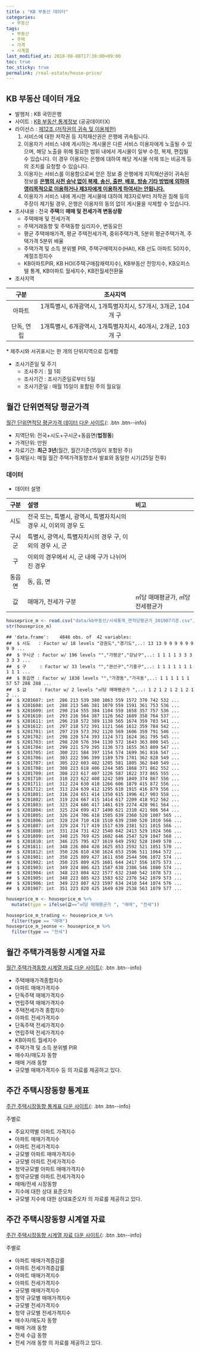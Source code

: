 ```yaml
---
title : "KB 부동산 데이터"
categories: 
  - 부동산
tags:
  - 부동산
  - 주택
  - 가격
  - 시계열
last_modified_at: 2018-08-08T17:38:00+09:00
toc: true
toc_sticky: true
permalink: /real-estate/house-price/
---
```



KB 부동산 데이터 개요
---------------------

-   발행처 : KB 국민은행
-   사이트 : [KB 부동산 통계정보](https://onland.kbstar.com/quics?page=C059743) (공공데이터X)
-   라이선스 : [제12조 (저작권의 귀속 및 이용제한)](https://onland.kbstar.com/quics?page=C059770)
    1.  서비스에 대한 저작권 등 지적재산권은 은행에 귀속됩니다.
    2.  이용자가 서비스 내에 게시하는 게시물은 다른 서비스 이용자에게 노출될 수 있으며, 해당 노출을 위해 필요한 범위 내에서 게시물이 일부 수정, 복제, 편집될 수 있습니다. 이 경우 이용자는 은행에 대하여 해당 게시물 삭제 또는 비공개 등의 조치를 요청할 수 있습니다.
    3.  이용자는 서비스를 이용함으로써 얻은 정보 중 은행에게 지적재산권이 귀속된 정보를 <U>**은행의 사전 승낙 없이 복제, 송신, 출판, 배포, 방송 기타 방법에 의하여 영리목적으로 이용하거나 제3자에게 이용하게 하여서는 안됩니다.**</U>
    4.  이용자가 서비스 내에 게시한 게시물에 대하여 제3자로부터 저작권 침해 등의 주장이 제기될 경우, 은행은 이용자의 동의 없이 게시물을 삭제할 수 있습니다.
-   조사내용 : 전국 **주택**의 **매매 및 전세가격 변동상황**
    -   주택매매 및 전세가격
    -   주택거래동향 및 주택동향 심리지수, 변동요인
    -   평균 주택매매가격, 평균 주택전세가격, 중위주택가격, 5분위 평균주택가격, 주택가격 5분위 배율
    -   주택가격 및 소득 분위별 PIR, 주택구매력지수(HAI), KB 선도 아파트 50지수, 계절조정지수
    -   KB아파트PIR, KB HOI(주택구매잠재력지수), KB부동산 전망지수, KB오피스텔 통계, KB아파트 월세지수, KB전월세전환율
-   조사지역

|    구분    |                           조사지역                           |
|:----------:|:------------------------------------------------------------:|
|   아파트   | 1개특별시, 6개광역시, 1개특별자치시, 57개시, 3개군, 104개 구 |
| 단독, 연립 | 1개특별시, 6개광역시, 1개특별자치시, 40개시, 2개군, 103개 구 |

\* 제주시와 서귀포시는 한 개의 단위지역으로 집계함

-   조사기준일 및 주기
    -   조사주기 : 월 1회
    -   조사기간 : 조사기준일로부터 5일
    -   조사기준일 : 매월 15일이 포함된 주의 월요일

월간 단위면적당 평균가격
------------------------

[월간 단위면적당 평균가격 데이터 다운 사이트](https://onland.kbstar.com/quics?page=C059744&cc=b061784:b061784&listPage=%2Fquics%3Fpage%3DC059744&boardId=741&compId=b061784&tableName=Q_BOARD_ARTICLE_0020&articleId=43034&bbsMode=view&isGuest=T&viewPage=1&searchCondition=title&viewRows=0&bbsAclCtlBit=null&writeActionTarget=https%3A%2F%2Fonland.kbstar.com%2Fquics%3Fasfilecode%3D534218&modifyActionTarget=https%3A%2F%2Fonland.kbstar.com%2Fquics%3Fasfilecode%3D534215&deleteActionTarget=https%3A%2F%2Fonland.kbstar.com%2Fquics%3Fasfilecode%3D534212&replyActionTarget=https%3A%2F%2Fonland.kbstar.com%2Fquics%3Fasfilecode%3D534217&recommandActionTarget=https%3A%2F%2Fonland.kbstar.com%2Fquics%3Fasfilecode%3D534216&recommandMailActionTarget=%2Fcommon%2Fjsp%2Fcbp%2Fbbs%2FrecommandMailSendProc.jsp&selectAnswerActionTarget=https%3A%2F%2Fonland.kbstar.com%2Fquics%3Fasfilecode%3D534204&imgdeleteActionTarget=https%3A%2F%2Fonland.kbstar.com%2Fquics%3Fasfilecode%3D534214&commActionTarget=https%3A%2F%2Fonland.kbstar.com%2Fquics%3Fasfilecode%3D534210&commPage=1&PAGE_SNS_BTN=Y&PAGE_PRINT_BTN=Y&QSL=F#){: .btn .btn--info}

-   지역단위: 전국+시도+구시군+동읍면(**법정동**)
-   가격단위: 만원
-   자료기간: **최근 3년**(월간, 월간기준(15일이 포함된 주))
-   등재일시: 매월 월간 주택가격동향조사 발표와 동일한 시기(25일 전후)

### 데이터

-   데이터 설명

|  구분  | 설명                                                            | 비고                             |
|:------:|:----------------------------------------------------------------|:---------------------------------|
|  시도  | 전국 또는, 특별시, 광역시, 특별자치시의 경우 시, 이외의 경우 도 |                                  |
| 구시군 | 특별시, 광역시, 특별자치시의 경우 구, 이외의 경우 시, 군        |                                  |
|   구   | 이외의 경우에서 시, 군 내에 구가 나뉘어진 경우                  |                                  |
| 동읍면 | 동, 읍, 면                                                      |                                  |
|   값   | 매매가, 전세가 구분                                             | ㎡당 매매평균가, ㎡당 전세평균가 |

``` r
houseprice_m <- read.csv("data/kb부동산/시세통계_면적당평균가_201907기준.csv", header=TRUE)
str(houseprice_m)
```

    ## 'data.frame':    4846 obs. of  42 variables:
    ##  $ 시도   : Factor w/ 18 levels "강원도","경기도",..: 13 13 9 9 9 9 9 9 9 9 ...
    ##  $ 구시군 : Factor w/ 196 levels "","가평군","강남구",..: 1 1 1 1 3 3 3 3 3 3 ...
    ##  $ 구     : Factor w/ 33 levels "","권선구","기흥구",..: 1 1 1 1 1 1 1 1 1 1 ...
    ##  $ 동읍면 : Factor w/ 1838 levels "","가경동","가곡동",..: 1 1 1 1 1 1 57 57 288 288 ...
    ##  $ 값     : Factor w/ 2 levels "㎡당 매매평균가 ",..: 1 2 1 2 1 2 1 2 1 2 ...
    ##  $ X201607: int  286 213 539 380 1063 559 1572 370 742 532 ...
    ##  $ X201608: int  288 213 546 381 1079 559 1591 361 753 536 ...
    ##  $ X201609: int  290 214 555 384 1104 559 1658 357 757 536 ...
    ##  $ X201610: int  293 216 564 387 1126 562 1689 358 764 537 ...
    ##  $ X201611: int  296 218 572 389 1138 565 1674 359 783 541 ...
    ##  $ X201612: int  297 218 572 391 1121 566 1612 359 784 542 ...
    ##  $ X201701: int  297 219 573 392 1120 569 1606 359 791 546 ...
    ##  $ X201702: int  298 220 574 393 1124 571 1624 361 795 545 ...
    ##  $ X201703: int  298 220 576 394 1130 572 1643 363 800 545 ...
    ##  $ X201704: int  299 221 579 395 1136 573 1655 363 809 547 ...
    ##  $ X201705: int  300 221 584 397 1154 574 1699 361 816 547 ...
    ##  $ X201706: int  303 222 596 399 1189 579 1781 362 828 549 ...
    ##  $ X201707: int  305 222 603 402 1205 581 1805 362 840 549 ...
    ##  $ X201708: int  308 223 618 406 1244 585 1868 371 862 552 ...
    ##  $ X201709: int  308 223 617 407 1226 587 1822 373 865 555 ...
    ##  $ X201710: int  310 223 622 408 1242 589 1849 374 867 556 ...
    ##  $ X201711: int  312 224 630 410 1266 606 1879 415 872 556 ...
    ##  $ X201712: int  313 224 639 412 1295 610 1915 416 879 556 ...
    ##  $ X201801: int  316 224 651 414 1350 615 1996 417 903 558 ...
    ##  $ X201802: int  319 224 667 415 1414 617 2209 418 912 562 ...
    ##  $ X201803: int  323 224 686 417 1461 619 2274 420 961 564 ...
    ##  $ X201804: int  325 224 699 417 1490 621 2310 421 986 564 ...
    ##  $ X201805: int  326 224 706 418 1505 639 2360 520 1007 565 ...
    ##  $ X201806: int  328 224 710 418 1510 639 2380 520 1010 566 ...
    ##  $ X201807: int  329 224 717 419 1517 639 2381 521 1015 566 ...
    ##  $ X201808: int  331 224 731 422 1540 642 2413 529 1024 566 ...
    ##  $ X201809: int  340 225 769 425 1602 646 2547 529 1047 568 ...
    ##  $ X201810: int  346 225 795 427 1619 649 2592 528 1049 570 ...
    ##  $ X201811: int  348 226 804 428 1625 653 2592 521 1051 570 ...
    ##  $ X201812: int  350 226 810 430 1624 653 2596 511 1064 572 ...
    ##  $ X201901: int  350 225 809 427 1611 650 2544 506 1072 574 ...
    ##  $ X201902: int  350 225 809 425 1601 644 2417 556 1075 573 ...
    ##  $ X201903: int  349 224 806 423 1587 638 2386 546 1080 574 ...
    ##  $ X201904: int  348 223 804 422 1577 632 2340 542 1078 573 ...
    ##  $ X201905: int  348 223 805 423 1583 632 2376 542 1079 573 ...
    ##  $ X201906: int  349 223 807 423 1597 634 2410 544 1074 576 ...
    ##  $ X201907: int  351 223 820 425 1649 639 2538 563 1079 577 ...

``` r
houseprice_m <- houseprice_m %>% 
  mutate(type = ifelse(값=="㎡당 매매평균가 ", "매매", "전세"))

houseprice_m_trading <- houseprice_m %>% 
  filter(type == "매매")
houseprice_m_jeonse <- houseprice_m %>% 
  filter(type == "전세")
```

월간 주택가격동향 시계열 자료
-----------------------------

[월간 주택가격동향 시계열 자료 다운 사이트](https://onland.kbstar.com/quics?page=C059744&cc=b061784:b061784&listPage=%2Fquics%3Fpage%3DC059744&boardId=741&compId=b061784&tableName=Q_BOARD_ARTICLE_0020&articleId=3883&bbsMode=view&isGuest=T&viewPage=1&searchCondition=title&viewRows=0&bbsAclCtlBit=null&writeActionTarget=https%3A%2F%2Fonland.kbstar.com%2Fquics%3Fasfilecode%3D534218&modifyActionTarget=https%3A%2F%2Fonland.kbstar.com%2Fquics%3Fasfilecode%3D534215&deleteActionTarget=https%3A%2F%2Fonland.kbstar.com%2Fquics%3Fasfilecode%3D534212&replyActionTarget=https%3A%2F%2Fonland.kbstar.com%2Fquics%3Fasfilecode%3D534217&recommandActionTarget=https%3A%2F%2Fonland.kbstar.com%2Fquics%3Fasfilecode%3D534216&recommandMailActionTarget=%2Fcommon%2Fjsp%2Fcbp%2Fbbs%2FrecommandMailSendProc.jsp&selectAnswerActionTarget=https%3A%2F%2Fonland.kbstar.com%2Fquics%3Fasfilecode%3D534204&imgdeleteActionTarget=https%3A%2F%2Fonland.kbstar.com%2Fquics%3Fasfilecode%3D534214&commActionTarget=https%3A%2F%2Fonland.kbstar.com%2Fquics%3Fasfilecode%3D534210&commPage=1&PAGE_SNS_BTN=Y&PAGE_PRINT_BTN=Y&QSL=F){: .btn .btn--info}

-   주택매매가격종합지수
-   아파트 매매가격지수
-   단독주택 매매가격지수
-   연립주택 매매가격지수
-   주택전세가격 종합지수
-   아파트 전세가격지수
-   단독주택 전세가격지수
-   연립주택 전세가격지수
-   KB아파트 월세지수
-   주택가격 및 소득 분위별 PIR
-   매수자/매도자 동향
-   매매 거래 동향
-   규모별 매매가격지수 등 의 자료를 제공하고 있다.

주간 주택시장동향 통계표
------------------------

[주간 주택시장동향 통계표 다운 사이트](https://onland.kbstar.com/quics?page=C059745){: .btn .btn--info}

주별로

-   주요지역별 아파트 가격지수
-   아파트 매매가격지수
-   아파트 전세가격지수
-   규모별 아파트 매매가격지수
-   규모별 아파트 전세가격지수
-   청약규모별 아파트 매매가격지수
-   청약규모별 아파트 전세가격지수
-   매매/전세 시장동향
-   지수에 대한 상대 표준오차
-   규모별 지수에 대한 상대표준오차 의 자료를 제공하고 있다.

주간 주택시장동향 시계열 자료
-----------------------------

[주간 주택시장동향 시계열 자료 다운 사이트](https://onland.kbstar.com/quics?page=C059745){: .btn .btn--info}

주별로

-   아파트 매매가격증감률
-   아파트 전세가격증감률
-   아파트 매매가격지수
-   아파트 전세가격지수
-   규모별 매매가격지수
-   청약 규모별 매매가격지수
-   규모별 전세가격지수
-   청약 규모별 전세가격지수
-   매수자/매도자 동향
-   매매 거래 동향
-   전세 수급 동향
-   전세 거래 동향 의 자료를 제공하고 있다.
